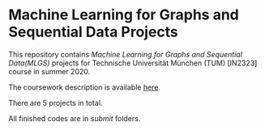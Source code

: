 # Machine Learning for Graphs and Sequential Data Projects #
This repository contains *Machine Learning for Graphs and Sequential Data(MLGS)* projects for Technische Universität München (TUM) [IN2323] course in summer 2020.

The coursework description is available [here](https://www.in.tum.de/daml/lehre/sommersemester-2020/machine-learning-for-graphs-and-sequential-data/).

There are 5 projects in total. 

All finished codes are in  *submit* folders. 